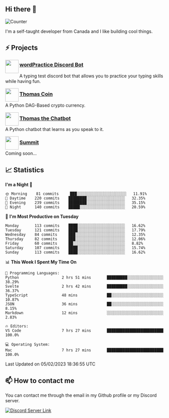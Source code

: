 <h2>Hi there 👋</h2>

![Counter](https://komarev.com/ghpvc/?username=principle105)

<p>I'm a self-taught developer from Canada and I like building cool things.</p>

<h2>⚡ Projects</h2>

<img align="left" src="https://i.imgur.com/BIzs17V.png" width="42" height="42" />
<h3><a target="_blank" href="http://wordpractice.principle.sh/">wordPractice Discord Bot</a></h3>
<p>A typing test discord bot that allows you to practice your typing skills while having fun.</p>

<img align="left" src="https://i.imgur.com/4FdQpgN.png" width="42" height="42" />
<h3><a href="https://github.com/principle105/thomas-coin">Thomas Coin</a></h3>
<p>A Python DAG-Based crypto currency.</p>

<img align="left" src="https://i.imgur.com/hA9YF2s.png" width="42" height="42" />
<h3><a href="https://github.com/principle105/thomasthechatbot">Thomas the Chatbot</a></h3>
<p>A Python chatbot that learns as you speak to it.</p>

<img align="left" src="https://i.imgur.com/Ly8Atho.png" width="42" height="42" />
<h3><a href="http://summit.sh/">Summit</a></h3>
<p>Coming soon...</p>

<h2>📈 Statistics</h2>

<!--START_SECTION:waka-->
**I'm a Night 🦉** 

```text
🌞 Morning    81 commits     ███░░░░░░░░░░░░░░░░░░░░░░   11.91% 
🌆 Daytime    220 commits    ████████░░░░░░░░░░░░░░░░░   32.35% 
🌃 Evening    239 commits    ████████░░░░░░░░░░░░░░░░░   35.15% 
🌙 Night      140 commits    █████░░░░░░░░░░░░░░░░░░░░   20.59%

```
📅 **I'm Most Productive on Tuesday** 

```text
Monday       113 commits    ████░░░░░░░░░░░░░░░░░░░░░   16.62% 
Tuesday      121 commits    ████░░░░░░░░░░░░░░░░░░░░░   17.79% 
Wednesday    84 commits     ███░░░░░░░░░░░░░░░░░░░░░░   12.35% 
Thursday     82 commits     ███░░░░░░░░░░░░░░░░░░░░░░   12.06% 
Friday       60 commits     ██░░░░░░░░░░░░░░░░░░░░░░░   8.82% 
Saturday     107 commits    ████░░░░░░░░░░░░░░░░░░░░░   15.74% 
Sunday       113 commits    ████░░░░░░░░░░░░░░░░░░░░░   16.62%

```


📊 **This Week I Spent My Time On** 

```text
💬 Programming Languages: 
Python                   2 hrs 51 mins       █████████░░░░░░░░░░░░░░░░   38.29% 
Svelte                   2 hrs 42 mins       █████████░░░░░░░░░░░░░░░░   36.37% 
TypeScript               48 mins             ██░░░░░░░░░░░░░░░░░░░░░░░   10.87% 
JSON                     36 mins             ██░░░░░░░░░░░░░░░░░░░░░░░   8.15% 
Markdown                 12 mins             ░░░░░░░░░░░░░░░░░░░░░░░░░   2.83%

🔥 Editors: 
VS Code                  7 hrs 27 mins       █████████████████████████   100.0%

💻 Operating System: 
Mac                      7 hrs 27 mins       █████████████████████████   100.0%

```


 Last Updated on 05/02/2023 18:36:55 UTC
<!--END_SECTION:waka-->

<h2>📫 How to contact me</h2>

You can contact me through the email in my Github profile or my Discord server.

[![Discord Server Link](https://dcbadge.vercel.app/api/server/DHnk46C)](https://discord.gg/DHnk46C)

